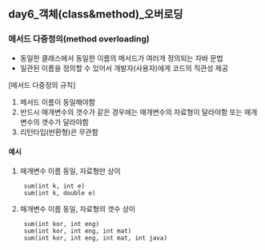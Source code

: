 ## day6_객체(class&method)_오버로딩
### 메서드 다중정의(method overloading)
- 동일한 클래스에서 동일한 이름의 메서드가 여러개 정의되는 자바 문법
- 일관된 이름을 정의할 수 있어서 개발자(사용자)에게 코드의 직관성 제공

[메서드 다중정의 규칙]
1. 메서드 이름이 동일해야함
2. 반드시 매개변수의 갯수가 같은 경우에는 매개변수의 자료형이 달라야함
	  또는 매개변수의 갯수가 달라야함
3. 리턴타입(반환형)은 무관함

#### 예시 

1. 매개변수 이름 동일, 자료형만 상이

	    sum(int k, int e)
	    sum(int k, double e)
  
2. 매개변수 이름 동일, 자료형의 갯수 상이

	    sum(int kor, int eng)
	    sum(int kor, int eng, int mat)
	    sum(int kor, int eng, int mat, int java)

